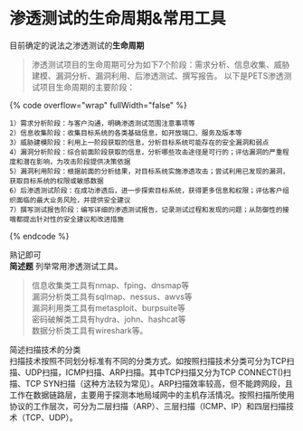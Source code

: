 # 渗透测试的生命周期&常用工具

目前确定的说法之渗透测试的**生命周期**

> 渗透测试项目的生命周期可分为如下7个阶段：需求分析、信息收集、威胁建模、漏洞分析、漏洞利用、后渗透测试、撰写报告。 以下是PETS渗透测试项目生命周期的主要阶段：

{% code overflow="wrap" fullWidth="false" %}
```
1）需求分析阶段：与客户沟通，明确渗透测试范围注意事项等
2）信息收集阶段：收集目标系统的各类基础信息，如开放端口、服务及版本等
3）威胁建模阶段：利用上一阶段获取的信息，分析目标系统可能存在的安全漏洞和弱点
4）漏洞分析阶段：综合前面阶段获取的信息，分析哪些攻击途径是可行的；评估漏洞的严重程度和潜在影响，为攻击阶段提供决策依据
5）漏洞利用阶段：根据前面的分析结果，对目标系统实施渗透攻击；尝试利用已发现的漏洞，获取目标系统的权限或敏感数据
6）后渗透测试阶段：在成功渗透后，进一步探索目标系统，获得更多信息和权限；评估客户组织面临的最大业务风险，并提供安全建议
7）撰写测试报告阶段：编写详细的渗透测试报告，记录测试过程和发现的问题；从防御性的接哦都提出针对性的安全建议和改进措施
```
{% endcode %}

熟记即可 \
**简述题** 列举常用渗透测试工具。

> 信息收集类工具有nmap、fping、dnsmap等 \
> 漏洞分析类工具有sqlmap、nessus、awvs等 \
> 漏洞利用类工具有metasploit、burpsuite等 \
> 密码破解类工具有hydra、john、hashcat等 \
> 数据分析类工具有wireshark等。

简述扫描技术的分类 \
扫描技术按照不同划分标准有不同的分类方式。如按照扫描技术分类可分为TCP扫描、UDP扫描，ICMP扫描、ARP扫描。其中TCP扫描又分为TCP CONNECT()扫描、TCP SYN扫描（这种方法较为常见）。ARP扫描效率较高，但不能跨网段，且工作在数据链路层，主要用于探测本地局域网中的主机存活情况。按照扫描所使用协议的工作层次，可分为二层扫描（ARP）、三层扫描（ICMP、IP）和四层扫描技术（TCP、UDP）。

